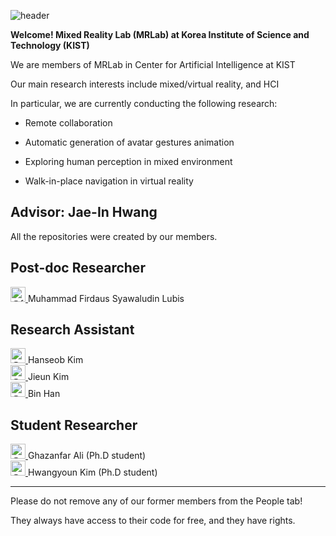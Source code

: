 

![header](https://capsule-render.vercel.app/api?type=waving&color=auto&height=300&section=header&text=KIST%20MRLAB&fontSize=90)

**Welcome! 
Mixed Reality Lab (MRLab) at Korea Institute of Science and Technology (KIST)**


We are members of MRLab in Center for Artificial Intelligence at KIST



Our main research interests include mixed/virtual reality, and HCI



In particular, we are currently conducting the following research:

* Remote collaboration

* Automatic generation of avatar gestures animation 

* Exploring human perception in mixed environment

* Walk-in-place navigation in virtual reality


## Advisor: Jae-In Hwang


All the repositories were created by our members.

## Post-doc Researcher

<a class="member-avatar" data-ga-click="Orgs, go to person, location:profile people module; text:username" data-hovercard-type="user" data-hovercard-url="/users/firdauslubis88/hovercard" data-octo-click="hovercard-link-click" data-octo-dimensions="link_type:self" href="/orgs/KISTMRLab/people/firdauslubis88">
            <img class="avatar avatar-user" src="https://avatars.githubusercontent.com/u/21141335?s=70&amp;v=4" width="24" height="24" alt="@firdauslubis88">
</a> Muhammad Firdaus Syawaludin Lubis 
</br>

## Research Assistant 
<a href="https://github.com/khseob0715" class="" data-hovercard-type="user" data-hovercard-url="/users/khseob0715/hovercard" data-octo-click="hovercard-link-click" data-octo-dimensions="link_type:self">
        <img src="https://avatars.githubusercontent.com/u/22340876?s=64&amp;v=4" alt="@khseob0715" size="24" height="24" width="24" data-view-component="true" class="avatar circle"> 
      </a> Hanseob Kim  
</br>     
      
<a href="https://github.com/gdms2" class="" data-hovercard-type="user" data-hovercard-url="/users/gdms2/hovercard" data-octo-click="hovercard-link-click" data-octo-dimensions="link_type:self">
        <img src="https://avatars.githubusercontent.com/u/22394339?s=64&amp;v=4" alt="@gdms2" size="24" height="24" width="24" data-view-component="true" class="avatar circle">
      </a> Jieun Kim 
</br>     

<a href="https://github.com/hanbin07" class="" data-hovercard-type="user" data-hovercard-url="/users/hanbin07/hovercard" data-octo-click="hovercard-link-click" data-octo-dimensions="link_type:self">
        <img src="https://avatars.githubusercontent.com/u/31065548?s=64&amp;v=4" alt="@hanbin07" size="24" height="24" width="24" data-view-component="true" class="avatar circle">
      </a> Bin Han 

## Student Researcher
<a href="https://github.com/ghazanPK" class="" data-hovercard-type="user" data-hovercard-url="/users/ghazanPK/hovercard" data-octo-click="hovercard-link-click" data-octo-dimensions="link_type:self">
        <img src="https://avatars.githubusercontent.com/u/38058692?s=64&amp;v=4" alt="@ghazanPK" size="24" height="24" width="24" data-view-component="true" class="avatar circle">
      </a> Ghazanfar Ali (Ph.D student) 
</br>     
<a href="https://github.com/daqjjang" class="" data-hovercard-type="user" data-hovercard-url="/users/daqjjang/hovercard" data-octo-click="hovercard-link-click" data-octo-dimensions="link_type:self">
        <img src="https://avatars.githubusercontent.com/u/12400318?s=64&amp;v=4" alt="@daqjjang" size="24" height="24" width="24" data-view-component="true" class="avatar circle">
      </a> Hwangyoun Kim (Ph.D student) 


-------------
Please do not remove any of our former members from the People tab! 

They always have access to their code for free, and they have rights.
